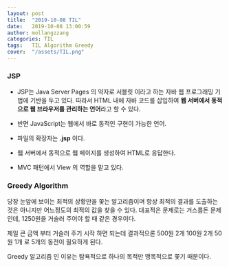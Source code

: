 ```yaml
---
layout: post
title:  "2019-10-08 TIL"
date:   2019-10-08 13:00:59
author: mollangzzang
categories: TIL
tags:	TIL Algorithm Greedy
cover:  "/assets/TIL.png"
---
```


### JSP

- JSP는 Java Server Pages 의 약자로 서블릿 이라고 하는 자바 웹 프로그래밍 기법에 기반을 두고 있다. 따라서 HTML 내에 자바 코드를 삽입하여 **웹 서버에서 동적으로 웹 브라우저를 관리하는 언어**라고 할 수 있다. 

- 반면 JavaScript는 웹에서 바로 동적인 구현이 가능한 언어.

- 파일의 확장자는 **.jsp** 이다.

- 웹 서버에서 동적으로 웹 페이지를 생성하여 HTML로 응답한다.

- MVC 패턴에서 View 의 역할을 맡고 있다.

### Greedy Algorithm

당장 눈앞에 보이는 최적의 상황만을 쫓는 알고리즘이며 항상 최적의 결과를 도출하는 것은 아니지만 어느정도의 최적의 값을 찾을 수 있다. 대표적은 문제로는 거스름돈 문제인데, 1250원을 거슬러 주어야 할 때 같은 경우이다.

제일 큰 금액 부터 거슬러 주기 시작 하면 되는데 결과적으론 500원 2개 100원 2개 50원 1개 로 5개의 동전이 필요하게 된다.

Greedy 알고리즘 인 이유는 탐욕적으로 하나의 목적만 맹목적으로 쫓기 때문이다.